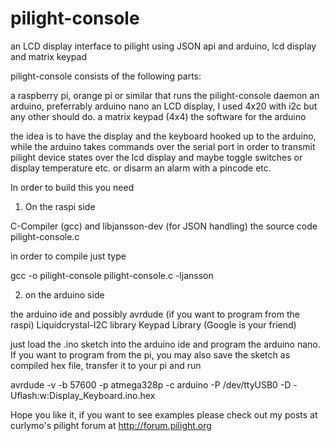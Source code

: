 # pilight-console
an LCD display interface to pilight using JSON api and arduino, lcd display and matrix keypad

pilight-console consists of the following parts:

a raspberry pi, orange pi or similar that runs the pilight-console daemon
an arduino, preferrably arduino nano
an LCD display, I used 4x20 with i2c but any other should do.
a matrix keypad (4x4)
the software for the arduino

the idea is to have the display and the keyboard hooked up to the arduino, while the arduino takes commands over the serial port in order to transmit pilight device states over the lcd display and maybe toggle switches or display temperature etc. or disarm an alarm with a pincode etc.

In order to build this you need

1. On the raspi side

C-Compiler (gcc) and libjansson-dev (for JSON handling)
the source code pilight-console.c

in order to compile just type 

 gcc -o pilight-console pilight-console.c  -ljansson
 
 2. on the arduino side
 
 the arduino ide and possibly avrdude (if you want to program from the raspi)
 Liquidcrystal-I2C library
 Keypad Library (Google is your friend)
  
 just load the .ino sketch into the arduino ide and program the arduino nano. If you want to program from the pi, you may also save the sketch as compiled hex file, transfer it to your pi and run 
 
 avrdude -v -b 57600 -p atmega328p -c arduino -P /dev/ttyUSB0 -D -Uflash:w:Display_Keyboard.ino.hex
 
 Hope you like it, if you want to see examples please check out my posts at curlymo's pilight forum at http://forum.pilight.org
 
